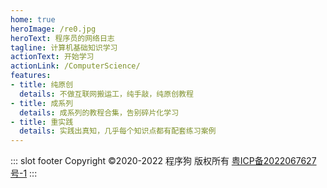 ```yaml
---
home: true
heroImage: /re0.jpg
heroText: 程序员的网络日志
tagline: 计算机基础知识学习
actionText: 开始学习
actionLink: /ComputerScience/
features:
- title: 纯原创
  details: 不做互联网搬运工，纯手敲，纯原创教程
- title: 成系列
  details: 成系列的教程合集，告别碎片化学习
- title: 重实践
  details: 实践出真知，几乎每个知识点都有配套练习案例
---
```

::: slot footer
Copyright ©2020-2022 程序狗 版权所有 [粤ICP备2022067627号-1](https://beian.miit.gov.cn/)
:::